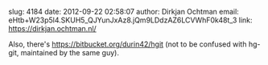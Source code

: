 slug:    4184
date:    2012-09-22 02:58:07
author:  Dirkjan Ochtman
email:   eHtb+W23p5l4.SKUH5_QJYunJxAz8.jQm9LDdzAZ6LCVWhF0k48t_3
link:     https://dirkjan.ochtman.nl/

Also, there's https://bitbucket.org/durin42/hgit (not to be confused
with hg-git, maintained by the same guy).
